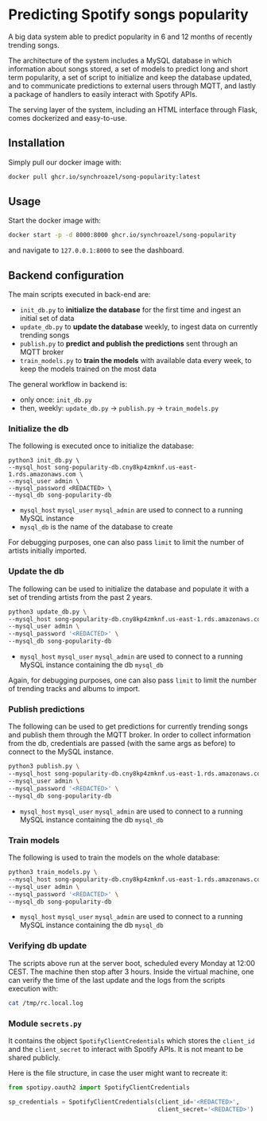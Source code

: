 # Predicting Spotify songs popularity

A big data system able to predict popularity in 6 and 12 months of recently trending songs.

The architecture of the system includes a MySQL database in which information about songs stored, a set of models to
predict long and short term popularity, a set of script to initialize and keep the database updated, and to communicate
predictions to external users through MQTT, and lastly a package of handlers to easily interact with Spotify APIs.

The serving layer of the system, including an HTML interface through Flask, comes dockerized and easy-to-use.

## Installation

Simply pull our docker image with:

```bash
docker pull ghcr.io/synchroazel/song-popularity:latest
```

## Usage

Start the docker image with:

```bash
docker start -p -d 8000:8000 ghcr.io/synchroazel/song-popularity
```

and navigate to `127.0.0.1:8000` to see the dashboard.

## Backend configuration

The main scripts executed in back-end are:

- `init_db.py` to **initialize the database** for the first time and ingest an initial set of data
- `update_db.py` to **update the database** weekly, to ingest data on currently trending songs
- `publish.py` to **predict and publish the predictions** sent through an MQTT broker
- `train_models.py` to **train the models** with available data every week, to keep the models trained on the most data

The general workflow in backend is:

- only once: `init_db.py` <br>
- then, weekly: `update_db.py` → `publish.py` → `train_models.py`

### Initialize the db

The following is executed once to initialize the database:

```
python3 init_db.py \
--mysql_host song-popularity-db.cny8kp4zmknf.us-east-1.rds.amazonaws.com \
--mysql_user admin \
--mysql_password <REDACTED> \
--mysql_db song-popularity-db
```

- `mysql_host` `mysql_user` `mysql_admin` are used to connect to a running MySQL instance
- `mysql_db` is the name of the database to create

For debugging purposes, one can also pass `limit` to limit the number of artists initially imported.

### Update the db

The following can be used to initialize the database and populate it with a set of trending artists from the past 2
years.

```bash
python3 update_db.py \
--mysql_host song-popularity-db.cny8kp4zmknf.us-east-1.rds.amazonaws.com \
--mysql_user admin \
--mysql_password '<REDACTED>' \
--mysql_db song-popularity-db
```

- `mysql_host` `mysql_user` `mysql_admin` are used to connect to a running MySQL instance containing the db `mysql_db`

Again, for debugging purposes, one can also pass `limit` to limit the number of trending tracks and albums to import.

### Publish predictions

The following can be used to get predictions for currently trending songs and publish them through the MQTT broker. In
order to collect information from the db, credentials are passed (with the same args as before) to connect to the MySQL
instance.

```bash
python3 publish.py \
--mysql_host song-popularity-db.cny8kp4zmknf.us-east-1.rds.amazonaws.com \
--mysql_user admin \
--mysql_password '<REDACTED>' \
--mysql_db song-popularity-db
```

- `mysql_host` `mysql_user` `mysql_admin` are used to connect to a running MySQL instance containing the db `mysql_db`

### Train models

The following is used to train the models on the whole database:

```bash
python3 train_models.py \
--mysql_host song-popularity-db.cny8kp4zmknf.us-east-1.rds.amazonaws.com \
--mysql_user admin \
--mysql_password '<REDACTED>' \
--mysql_db song-popularity-db
```

- `mysql_host` `mysql_user` `mysql_admin` are used to connect to a running MySQL instance containing the db `mysql_db`

### Verifying db update

The scripts above run at the server boot, scheduled every Monday at 12:00 CEST. The machine then stop after 3 hours.
Inside the virtual machine, one can verify the time of the last update and the logs from the scripts execution with:

```bash
cat /tmp/rc.local.log
```

### Module `secrets.py`

It contains the object ```SpotifyClientCredentials``` which stores the `client_id` and the `client_secret` to interact
with Spotify APIs. It is not meant to be shared publicly.

Here is the file structure, in case the user might want to recreate it:

```python
from spotipy.oauth2 import SpotifyClientCredentials

sp_credentials = SpotifyClientCredentials(client_id='<REDACTED>',
                                          client_secret='<REDACTED>')
```